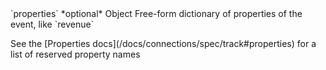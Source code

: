 <tr>
  <td markdown="span">`properties`</td>
  <td markdown="span">*optional*</td>
  <td markdown="span">Object</td>
  <td markdown="span">Free-form dictionary of properties of the event, like `revenue`
    <p>See the [Properties docs](/docs/connections/spec/track#properties) for a list of reserved property names</p>
  </td>
</tr>
